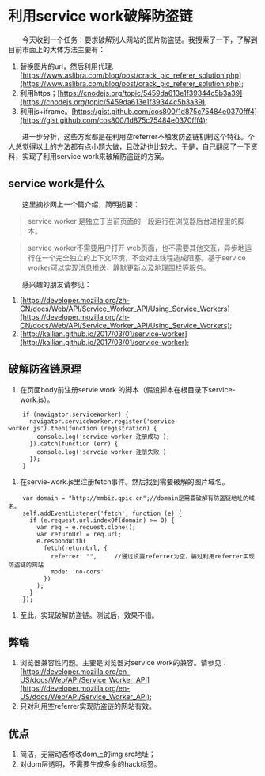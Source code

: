 # 利用service work破解防盗链

　　今天收到一个任务：要求破解别人网站的图片防盗链。我搜索了一下，了解到目前市面上的大体方法主要有：
1. 替换图片的url，然后利用代理.[https://www.aslibra.com/blog/post/crack_pic_referer_solution.php](https://www.aslibra.com/blog/post/crack_pic_referer_solution.php);
1. 利用https；[https://cnodejs.org/topic/5459da613e1f39344c5b3a39](https://cnodejs.org/topic/5459da613e1f39344c5b3a39);
1. 利用js+iframe。[https://gist.github.com/cos800/1d875c75484e0370fff4](https://gist.github.com/cos800/1d875c75484e0370fff4);

　　进一步分析，这些方案都是在利用空referrer不触发防盗链机制这个特征。个人总觉得以上的方法都有点小题大做，且改动也比较大。于是，自己翻阅了一下资料，实现了利用service work来破解防盗链的方案。
## service work是什么
　　这里摘抄网上一个篇介绍，简明扼要：
>service worker 是独立于当前页面的一段运行在浏览器后台进程里的脚本。

>service worker不需要用户打开 web页面，也不需要其他交互，异步地运行在一个完全独立的上下文环境，不会对主线程造成阻塞。基于service worker可以实现消息推送，静默更新以及地理围栏等服务。

　　感兴趣的朋友请参见：
1. [https://developer.mozilla.org/zh-CN/docs/Web/API/Service_Worker_API/Using_Service_Workers](https://developer.mozilla.org/zh-CN/docs/Web/API/Service_Worker_API/Using_Service_Workers);
1. [http://kailian.github.io/2017/03/01/service-worker](http://kailian.github.io/2017/03/01/service-worker);

## 破解防盗链原理

1. 在页面body前注册servie work 的脚本（假设脚本在根目录下service-work.js）。
````
    if (navigator.serviceWorker) {
      navigator.serviceWorker.register('service-worker.js').then(function (registration) {
        console.log('service worker 注册成功');
      }).catch(function (err) {
        console.log('servcie worker 注册失败')
      });
    }
````
1. 在servie-work.js里注册fetch事件。然后找到需要破解的图片域名。

````
    var domain = "http://mmbiz.qpic.cn";//domain是需要破解有防盗链地址的域名。
    self.addEventListener('fetch', function (e) {    
      if (e.request.url.indexOf(domain) >= 0) {
        var req = e.request.clone();       
        var returnUrl = req.url;
        e.respondWith(
          fetch(returnUrl, {
            referrer: "",     //通过设置referrer为空，骗过利用referrer实现防盗链的网站
            mode: 'no-cors'
          })
        );
      }
    });
````
1. 至此，实现破解防盗链。测试后，效果不错。

## 弊端

1. 浏览器兼容性问题。主要是浏览器对service work的兼容。请参见：[https://developer.mozilla.org/en-US/docs/Web/API/Service_Worker_API](https://developer.mozilla.org/en-US/docs/Web/API/Service_Worker_API);
1. 只对利用空referrer实现防盗链的网站有效。

## 优点

1. 简洁，无需动态修改dom上的img src地址；
1. 对dom层透明，不需要生成多余的hack标签。
